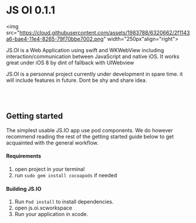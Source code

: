 # JS OI 0.1.1

<img src="https://cloud.githubusercontent.com/assets/1983788/6320662/2f1143a6-bae4-11e4-8265-79f70bbe7002.png" width="250px"align="right">

JS.OI is a Web Application using swift and WKWebView including interaction/communication between JavaScript and native iOS. 
It works great under iOS 8 by dint of fallback with UIWebview

JS.OI is a personnal project currently under development in spare time. it will include features in future. Dont be shy and share idea.  
  
<br/><br/>

## Getting started

The simplest usable JS.IO app use pod components. 
We do however recommend reading the rest of the getting started guide below to get acquainted with the general workflow.

#### Requirements

1. open project in your terminal
2. run `sudo gem install cocoapods` if needed

#### Building JS.IO

1. Run `Pod install` to install dependencies.
2. open js.oi.xcworkspace
3. Run your application in xcode.

